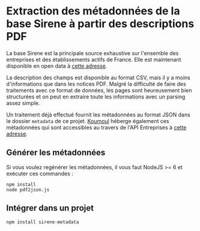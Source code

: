 # Extraction des métadonnées de la base Sirene à partir des descriptions PDF
La base Sirene est la principale source exhaustive sur l'ensemble des entreprises et des établissements actifs de France. Elle est
maintenant disponible en open data à [cette adresse](https://www.data.gouv.fr/fr/datasets/base-sirene-des-entreprises-et-de-leurs-etablissements-siren-siret/).

La description des champs est disponible au format CSV, mais il y a moins d'informations que dans les notices PDF. Malgré la difficulté de faire des traitements avec ce format de données, les pages sont heureusement bien structurées et on peut en extraire toute les informations avec un parsing assez simple.

Un traitement déjà effectué fournit les métadonnées au format JSON dans le dossier `metadata` de ce projet. [Koumoul](https://koumoul.com) héberge également ces métadonnées qui sont accessibles au travers de l'API Entreprises à [cette adresse](https://koumoul.com/s/sirene/api/v1/metadata/dessin_L2).

## Générer les métadonnées
Si vous voulez regénérer les métadonnées, il vous faut NodeJS >= 6 et exécuter ces commandes :

```
npm install
node pdf2json.js
```

## Intégrer dans un projet

```
npm install sirene-metadata
```
